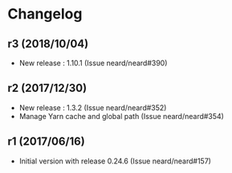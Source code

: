 # Changelog

## r3 (2018/10/04)

* New release : 1.10.1 (Issue neard/neard#390)

## r2 (2017/12/30)

* New release : 1.3.2 (Issue neard/neard#352)
* Manage Yarn cache and global path (Issue neard/neard#354)

## r1 (2017/06/16)

* Initial version with release 0.24.6 (Issue neard/neard#157)
